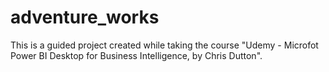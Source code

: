 # adventure_works
This is a guided project created while taking the course "Udemy - Microfot Power BI Desktop for Business Intelligence, by Chris Dutton".
